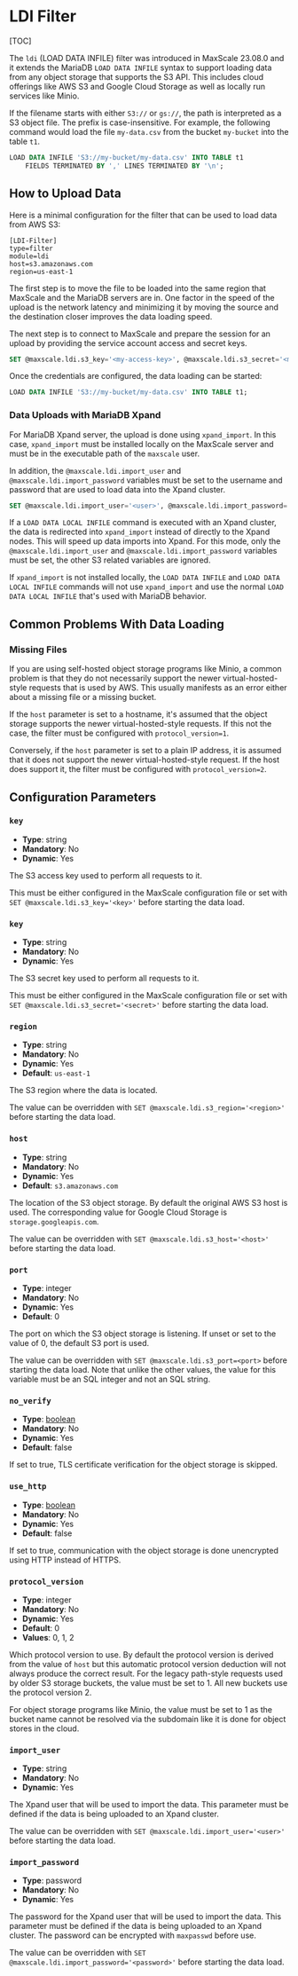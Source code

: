 # LDI Filter

[TOC]

The `ldi` (LOAD DATA INFILE) filter was introduced in MaxScale 23.08.0 and it
extends the MariaDB `LOAD DATA INFILE` syntax to support loading data from any
object storage that supports the S3 API. This includes cloud offerings like AWS
S3 and Google Cloud Storage as well as locally run services like Minio.

If the filename starts with either `S3://` or `gs://`, the path is interpreted
as a S3 object file. The prefix is case-insensitive. For example, the following
command would load the file `my-data.csv` from the bucket `my-bucket` into the
table `t1`.

```sql
LOAD DATA INFILE 'S3://my-bucket/my-data.csv' INTO TABLE t1
    FIELDS TERMINATED BY ',' LINES TERMINATED BY '\n';
```

## How to Upload Data

Here is a minimal configuration for the filter that can be used to load data
from AWS S3:

```
[LDI-Filter]
type=filter
module=ldi
host=s3.amazonaws.com
region=us-east-1
```

The first step is to move the file to be loaded into the same region that
MaxScale and the MariaDB servers are in. One factor in the speed of the upload
is the network latency and minimizing it by moving the source and the
destination closer improves the data loading speed.

The next step is to connect to MaxScale and prepare the session for an upload by
providing the service account access and secret keys.

```sql
SET @maxscale.ldi.s3_key='<my-access-key>', @maxscale.ldi.s3_secret='<my-secret-key>';
```

Once the credentials are configured, the data loading can be started:

```sql
LOAD DATA INFILE 'S3://my-bucket/my-data.csv' INTO TABLE t1;
```

### Data Uploads with MariaDB Xpand

For MariaDB Xpand server, the upload is done using `xpand_import`. In this case,
`xpand_import` must be installed locally on the MaxScale server and must be in
the executable path of the `maxscale` user.

In addition, the `@maxscale.ldi.import_user` and `@maxscale.ldi.import_password`
variables must be set to the username and password that are used to load data
into the Xpand cluster.

```sql
SET @maxscale.ldi.import_user='<user>', @maxscale.ldi.import_password='<password>';
```

If a `LOAD DATA LOCAL INFILE` command is executed with an Xpand cluster,
the data is redirected into `xpand_import` instead of directly to the
Xpand nodes. This will speed up data imports into Xpand. For this mode,
only the `@maxscale.ldi.import_user` and `@maxscale.ldi.import_password`
variables must be set, the other S3 related variables are ignored.

If `xpand_import` is not installed locally, the `LOAD DATA INFILE` and
`LOAD DATA LOCAL INFILE` commands will not use `xpand_import` and use
the normal `LOAD DATA LOCAL INFILE` that's used with MariaDB behavior.

## Common Problems With Data Loading

### Missing Files

If you are using self-hosted object storage programs like Minio, a common
problem is that they do not necessarily support the newer virtual-hosted-style
requests that is used by AWS. This usually manifests as an error either about a
missing file or a missing bucket.

If the `host` parameter is set to a hostname, it's assumed that the object
storage supports the newer virtual-hosted-style requests. If this not the case,
the filter must be configured with `protocol_version=1`.

Conversely, if the `host` parameter is set to a plain IP address, it is assumed
that it does not support the newer virtual-hosted-style request. If the host
does support it, the filter must be configured with `protocol_version=2`.

## Configuration Parameters

### `key`

- **Type**: string
- **Mandatory**: No
- **Dynamic**: Yes

The S3 access key used to perform all requests to it.

This must be either configured in the MaxScale configuration file or set with
`SET @maxscale.ldi.s3_key='<key>'` before starting the data load.

### `key`

- **Type**: string
- **Mandatory**: No
- **Dynamic**: Yes

The S3 secret key used to perform all requests to it.

This must be either configured in the MaxScale configuration file or set with
`SET @maxscale.ldi.s3_secret='<secret>'` before starting the data load.

### `region`

- **Type**: string
- **Mandatory**: No
- **Dynamic**: Yes
- **Default**: `us-east-1`

The S3 region where the data is located.

The value can be overridden with `SET @maxscale.ldi.s3_region='<region>'` before
starting the data load.

### `host`

- **Type**: string
- **Mandatory**: No
- **Dynamic**: Yes
- **Default**: `s3.amazonaws.com`

The location of the S3 object storage. By default the original AWS S3 host is
used. The corresponding value for Google Cloud Storage is
`storage.googleapis.com`.

The value can be overridden with `SET @maxscale.ldi.s3_host='<host>'` before
starting the data load.

### `port`

- **Type**: integer
- **Mandatory**: No
- **Dynamic**: Yes
- **Default**: 0

The port on which the S3 object storage is listening. If unset or set to the
value of 0, the default S3 port is used.

The value can be overridden with `SET @maxscale.ldi.s3_port=<port>` before
starting the data load. Note that unlike the other values, the value for this
variable must be an SQL integer and not an SQL string.

### `no_verify`

- **Type**: [boolean](../Getting-Started/Configuration-Guide.md#booleans)
- **Mandatory**: No
- **Dynamic**: Yes
- **Default**: false

If set to true, TLS certificate verification for the object storage is skipped.

### `use_http`

- **Type**: [boolean](../Getting-Started/Configuration-Guide.md#booleans)
- **Mandatory**: No
- **Dynamic**: Yes
- **Default**: false

If set to true, communication with the object storage is done unencrypted using
HTTP instead of HTTPS.

### `protocol_version`

- **Type**: integer
- **Mandatory**: No
- **Dynamic**: Yes
- **Default**: 0
- **Values**: 0, 1, 2

Which protocol version to use. By default the protocol version is derived from
the value of `host` but this automatic protocol version deduction will not
always produce the correct result. For the legacy path-style requests used by
older S3 storage buckets, the value must be set to 1. All new buckets use the
protocol version 2.

For object storage programs like Minio, the value must be set to 1 as the bucket
name cannot be resolved via the subdomain like it is done for object stores in
the cloud.

### `import_user`

- **Type**: string
- **Mandatory**: No
- **Dynamic**: Yes

The Xpand user that will be used to import the data. This parameter must be
defined if the data is being uploaded to an Xpand cluster.

The value can be overridden with `SET @maxscale.ldi.import_user='<user>'` before
starting the data load.

### `import_password`

- **Type**: password
- **Mandatory**: No
- **Dynamic**: Yes

The password for the Xpand user that will be used to import the data. This
parameter must be defined if the data is being uploaded to an Xpand cluster. The
password can be encrypted with `maxpasswd` before use.

The value can be overridden with `SET
@maxscale.ldi.import_password='<password>'` before starting the data load.

